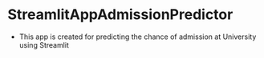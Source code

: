 # StreamlitAppAdmissionPredictor
- This app is created for predicting the chance of admission at University using Streamlit
